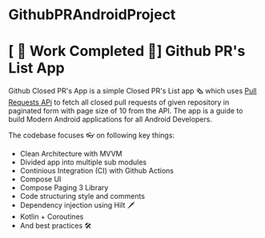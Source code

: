 # GithubPRAndroidProject

# \[ 🚧 Work Completed 👷‍\] Github PR's List App

Github Closed PR's App is a simple Closed PR's List app 🗞️ which uses [Pull Requests APi](https://api.github.com/repos/{owner}/{repo}/pulls) to fetch all closed pull requests of given repository in paginated form with page size of 10 from the API.
The app is a guide to build Modern Android applications for all Android Developers.

The codebase focuses 👓 on following key things:
- Clean Architecture with MVVM
- Divided app into multiple sub modules
- Continious Integration (CI) with Github Actions
- Compose UI
- Compose Paging 3 Library
- Code structuring style and comments
- Dependency injection using Hilt 🗡
- Kotlin + Coroutines
- And best practices 🛠



